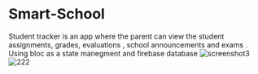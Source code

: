 # Smart-School
Student tracker is an app where the parent can view the student assignments, grades, evaluations , school announcements and exams .
Using bloc as a state manegment and firebase database ![screenshot3](https://user-images.githubusercontent.com/60745552/139584107-55af0705-04b9-41ad-8fbb-e09f22261240.jpeg)
![222](https://user-images.githubusercontent.com/60745552/139584424-3ac989ce-c0da-4625-b0ed-bb476be72456.png)
